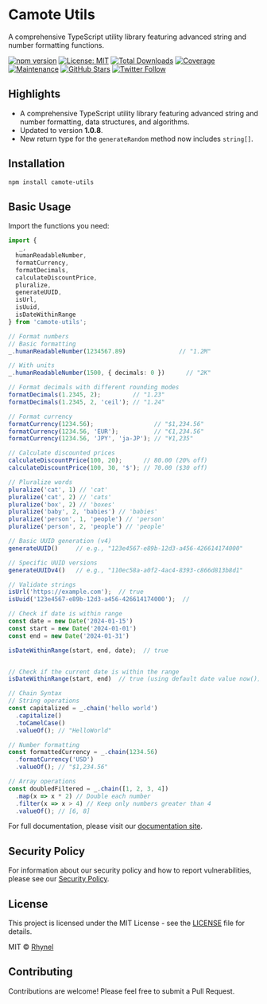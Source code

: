 # Camote Utils

A comprehensive TypeScript utility library featuring advanced string and number formatting functions.

[![npm version](https://img.shields.io/npm/v/camote-utils.svg)](https://www.npmjs.com/package/camote-utils)
[![License: MIT](https://img.shields.io/badge/License-MIT-yellow.svg)](https://opensource.org/licenses/MIT)
[![Total Downloads](https://img.shields.io/npm/dt/camote-utils.svg)](https://www.npmjs.com/package/camote-utils)
[![Coverage](https://img.shields.io/badge/coverage-100%25-brightgreen.svg)](https://github.com/rhynel/camote-utils)
[![Maintenance](https://img.shields.io/badge/maintenance-active-brightgreen.svg)](https://github.com/rhynel/camote-utils)
[![GitHub Stars](https://img.shields.io/github/stars/dev-rhynel/camote-utils.svg)](https://github.com/dev-rhynel/camote-utils)
[![Twitter Follow](https://img.shields.io/twitter/follow/devrhynel.svg?style=social)](https://twitter.com/devrhynel)

## Highlights
- A comprehensive TypeScript utility library featuring advanced string and number formatting, data structures, and algorithms.
- Updated to version **1.0.8**.
- New return type for the `generateRandom` method now includes `string[]`.

## Installation

```bash
npm install camote-utils
```

## Basic Usage

Import the functions you need:

```typescript
import { 
   _,
  humanReadableNumber, 
  formatCurrency,
  formatDecimals,
  calculateDiscountPrice,
  pluralize,
  generateUUID,
  isUrl,
  isUuid,
  isDateWithinRange 
} from 'camote-utils';

// Format numbers
// Basic formatting
_.humanReadableNumber(1234567.89)               // "1.2M"

// With units
_.humanReadableNumber(1500, { decimals: 0 })      // "2K"

// Format decimals with different rounding modes
formatDecimals(1.2345, 2);         // "1.23"
formatDecimals(1.2345, 2, 'ceil'); // "1.24"

// Format currency
formatCurrency(1234.56);                 // "$1,234.56"
formatCurrency(1234.56, 'EUR');          // "€1,234.56"
formatCurrency(1234.56, 'JPY', 'ja-JP'); // "¥1,235"

// Calculate discounted prices
calculateDiscountPrice(100, 20);      // 80.00 (20% off)
calculateDiscountPrice(100, 30, '$'); // 70.00 ($30 off)

// Pluralize words
pluralize('cat', 1) // 'cat'
pluralize('cat', 2) // 'cats'
pluralize('box', 2) // 'boxes'
pluralize('baby', 2, 'babies') // 'babies'
pluralize('person', 1, 'people') // 'person'
pluralize('person', 2, 'people') // 'people'    

// Basic UUID generation (v4)
generateUUID()     // e.g., "123e4567-e89b-12d3-a456-426614174000"

// Specific UUID versions
generateUUIDv4()   // e.g., "110ec58a-a0f2-4ac4-8393-c866d813b8d1"

// Validate strings
isUrl('https://example.com');  // true
isUuid('123e4567-e89b-12d3-a456-426614174000');  // 

// Check if date is within range
const date = new Date('2024-01-15')
const start = new Date('2024-01-01')
const end = new Date('2024-01-31')

isDateWithinRange(start, end, date);  // true


// Check if the current date is within the range
isDateWithinRange(start, end)  // true (using default date value now())

// Chain Syntax
// String operations
const capitalized = _.chain('hello world')
  .capitalize()
  .toCamelCase()
  .valueOf(); // "HelloWorld"

// Number formatting
const formattedCurrency = _.chain(1234.56)
  .formatCurrency('USD')
  .valueOf(); // "$1,234.56"

// Array operations
const doubledFiltered = _.chain([1, 2, 3, 4])
  .map(x => x * 2) // Double each number
  .filter(x => x > 4) // Keep only numbers greater than 4
  .valueOf(); // [6, 8]
```

For full documentation, please visit our [documentation site](https://dev-rhynel.github.io/camote-utils).

## Security Policy

For information about our security policy and how to report vulnerabilities, please see our [Security Policy](SECURITY.md).

## License

This project is licensed under the MIT License - see the [LICENSE](LICENSE) file for details.

MIT © [Rhynel](https://github.com/dev-rhynel)

## Contributing

Contributions are welcome! Please feel free to submit a Pull Request.
